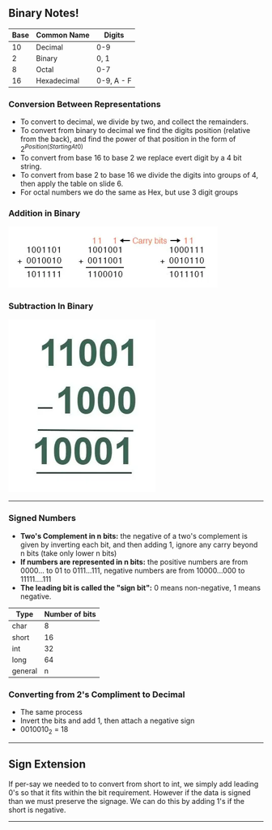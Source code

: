 ## Binary Notes!

| Base | Common Name | Digits     |
| ---- | ----------- | ---------- |
| 10   | Decimal     | 0-9        |
| 2    | Binary      | 0, 1       |
| 8    | Octal       | 0-7        |
| 16   | Hexadecimal | 0-9, A - F |
### Conversion Between Representations

- To convert to decimal, we divide by two, and collect the remainders.
- To convert from binary to decimal we find the digits position (relative from the back), and find the power of that position in the form of $2^{Position(Starting At 0)}$
- To convert from base 16 to base 2 we replace evert digit by a 4 bit string.
- To convert from base 2 to base 16 we divide the digits into groups of 4, then apply the table on slide 6.
- For octal numbers we do the same as Hex, but use 3 digit groups

### Addition in Binary

![](/Assets/rules-of-binary-addition.webp)

### Subtraction In Binary

![](/Assets/Binary-Subtraction-Step-2.webp)

****

### Signed Numbers

- **Two's Complement in n bits:** the negative of a two's complement is given by inverting each bit, and then adding 1, ignore any carry beyond n bits (take only lower n bits)
- **If numbers are represented in n bits:** the positive numbers are from 0000... to 01 to 0111...111, negative numbers are from 10000...000 to 11111....111
- **The leading bit is called the "sign bit":** 0 means non-negative, 1 means negative.

| Type    | Number of bits |
| ------- | -------------- |
| char    | 8              |
| short   | 16             |
| int     | 32             |
| long    | 64             |
| general | n              |

### Converting from 2's Compliment to Decimal

- The same process
- Invert the bits and add 1, then attach a negative sign
- $0010010_2$ = 18

****

## Sign Extension

If per-say we needed to to convert from short to int, we simply add leading 0's so that it fits within the bit requirement. However if the data is signed than we must preserve the signage. We can do this by adding 1's if the short is negative.

****


